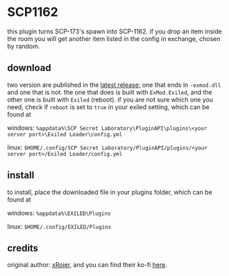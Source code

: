 # SCP1162

this plugin turns SCP-173's spawn into SCP-1162. if you drop an item inside the
room you will get another item listed in the config in exchange, chosen by
random.

## download

two version are published in the
[latest release](https://github.com/cactus-patch/SCP-1162-EXILED/releases); one
that ends in `-exmod.dll` and one that is not. the one that does is built with
`ExMod.Exiled`, and the other one is built with `Exiled` (reboot). if you are
not sure which one you need, check if `reboot` is set to `true` in your exiled
setting, which can be found at

windows:
`%appdata%\SCP Secret Laboratory\PluginAPI\plugins\<your server port>\Exiled Loader\config.yml`

linux:
`$HOME/.config/SCP Secret Laboratory/PluginAPI/plugins/<your server port>/Exiled Loader/config.yml`

## install

to install, place the downloaded file in your plugins folder, which can be found
at

windows: `%appdata%\EXILED\Plugins`

linux: `$HOME/.config/EXILED/Plugins`

## credits

original author: [xRoier](https://github.com/xRoier), and you can find their
ko-fi [here](https://ko-fi.com/xroier).
